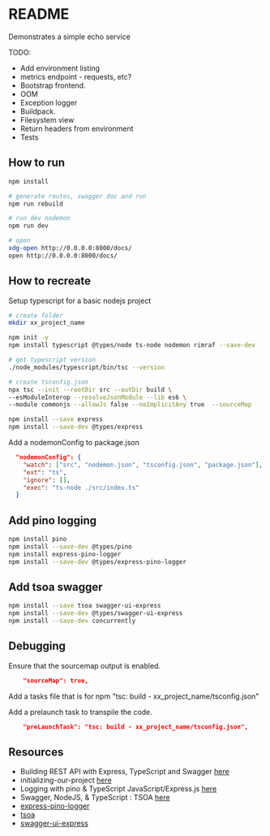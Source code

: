 # README

Demonstrates a simple echo service

TODO:

* Add environment listing
* metrics endpoint - requests, etc?
* Bootstrap frontend.  
* OOM 
* Exception logger
* Buildpack.
* Filesystem view
* Return headers from environment
* Tests

## How to run

```sh
npm install

# generate routes, swagger doc and run
npm run rebuild

# run dev nodemon
npm run dev

# open 
xdg-open http://0.0.0.0:8000/docs/
open http://0.0.0.0:8000/docs/
```

## How to recreate

Setup typescript for a basic nodejs project

```sh
# create folder  
mkdir xx_project_name

npm init -y   
npm install typescript @types/node ts-node nodemon rimraf --save-dev  

# get typescript version
./node_modules/typescript/bin/tsc --version 

# create tsconfig.json
npx tsc --init --rootDir src --outDir build \
--esModuleInterop --resolveJsonModule --lib es6 \
--module commonjs --allowJs false --noImplicitAny true  --sourceMap 

npm install --save express 
npm install --save-dev @types/express
```

Add a nodemonConfig to package.json

```json
  "nodemonConfig": {
    "watch": ["src", "nodemon.json", "tsconfig.json", "package.json"],
    "ext": "ts",
    "ignore": [],
    "exec": "ts-node ./src/index.ts"
  }
```

## Add pino logging

```sh
npm install pino     
npm install --save-dev @types/pino   
npm install express-pino-logger
npm install --save-dev @types/express-pino-logger
```

## Add tsoa swagger

```sh
npm install --save tsoa swagger-ui-express
npm install --save-dev @types/swagger-ui-express
npm install --save-dev concurrently
```

## Debugging

Ensure that the sourcemap output is enabled.

```json
    "sourceMap": true,  
```

Add a tasks file that is for npm "tsc: build - xx_project_name/tsconfig.json"  

Add a prelaunch task to transpile the code.  

```json
    "preLaunchTask": "tsc: build - xx_project_name/tsconfig.json",
```

## Resources

* Building REST API with Express, TypeScript and Swagger [here](https://rsbh.dev/blog/rest-api-with-express-typescript)
* initializing-our-project [here](https://tsoa-community.github.io/docs/getting-started.html#initializing-our-project)
* Logging with pino & TypeScript JavaScript/Express.js [here](https://blog.morizyun.com/javascript/library-typescript-pino-logger.html)  
* Swagger, NodeJS, & TypeScript : TSOA [here](https://medium.com/willsonic/swagger-nodejs-typescript-tsoa-15a3f10fabaf)
* [express-pino-logger](https://github.com/pinojs/express-pino-logger#readme)  
* [tsoa](https://github.com/lukeautry/tsoa)  
* [swagger-ui-express](https://github.com/scottie1984/swagger-ui-express)  

